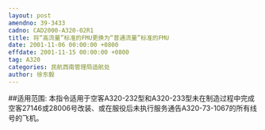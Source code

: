 ```yaml
---
layout: post
amendno: 39-3433
cadno: CAD2000-A320-02R1
title: 将“高流量”标准的FMU更换为“普通流量”标准的FMU
date: 2001-11-06 00:00:00 +0800
effdate: 2001-11-15 00:00:00 +0800
tag: A320
categories: 民航西南管理局适航处
author: 徐东毅
---
```


##适用范围:
本指令适用于空客A320-232型和A320-233型未在制造过程中完成空客27146或28006号改装、或在服役后未执行服务通告A320-73-1067的所有线号的飞机。

